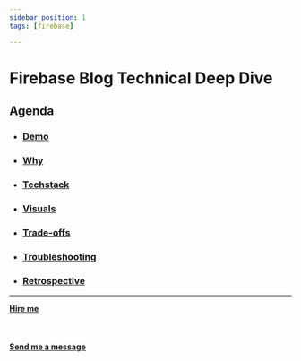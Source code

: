 ```yaml
---
sidebar_position: 1
tags: [firebase]

---
```


# Firebase Blog Technical Deep Dive



## Agenda
* ### [Demo](/docs/projects/Firebase%20blog%20application/demo)
* ### [Why](/docs/projects/Firebase%20blog%20application/why)
* ###  [Techstack](/docs/projects/Firebase%20blog%20application/techstack)
* ###  [Visuals](/docs/projects/Firebase%20blog%20application/visuals)
* ###  [Trade-offs](/docs/projects/Firebase%20blog%20application/tradeoffs)
* ###  [Troubleshooting](/docs/projects/Firebase%20blog%20application/troubleshooting)
* ###  [Retrospective](/docs/projects/Firebase%20blog%20application/retrospective)


<hr></hr>

<a href="https://calendly.com/mattherzog/business-chat" target="_blank"><b><u>Hire me</u></b></a>
<br></br>
<br></br>
<a href="mailto:matt@mattherzog.me" target="_blank"><b><u>Send me a message</u></b></a>
